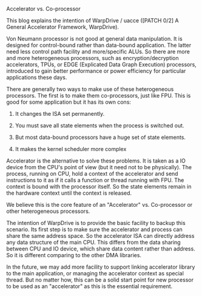    
Accelerator vs. Co-processor

This blog explains the intention of WarpDrive / uacce ([PATCH 0/2] A General
Accelerator Framework, WarpDrive).

Von Neumann processor is not good at general data manipulation. It is designed
for control-bound rather than data-bound application. The latter need less
control path facility and more/specific ALUs. So there are more and more
heterogeneous processors, such as encryption/decryption accelerators, TPUs, or
EDGE (Explicated Data Graph Execution) processors, introduced to gain better
performance or power efficiency for particular applications these days.

There are generally two ways to make use of these heterogeneous processors. The
first is to make them co-processors, just like FPU. This is good for some
application but it has its own cons:

1. It changes the ISA set permanently.

2. You must save all state elements when the process is switched out. 

3. But most data-bound processors have a huge set of state elements. 

4. It makes the kernel scheduler more complex

Accelerator is the alternative to solve these problems. It is taken as a IO
device from the CPU's point of view (but it need not to be physically). The
process, running on CPU, hold a context of the accelerator and send
instructions to it as if it calls a function or thread running with FPU. The
context is bound with the processor itself. So the state elements remain in the
hardware context until the context is released.

We believe this is the core feature of an "Accelerator" vs. Co-processor or
other heterogeneous processors.

The intention of WarpDrive is to provide the basic facility to backup this
scenario. Its first step is to make sure the accelerator and process can share
the same address space. So the accelerator ISA can directly address any data
structure of the main CPU. This differs from the data sharing between CPU and
IO device, which share data content rather than address. So it is different
comparing to the other DMA libraries.

In the future, we may add more facility to support linking accelerator library
to the main application, or managing the accelerator context as special thread.
But no matter how, this can be a solid start point for new processor to be used
as an "accelerator" as this is the essential requirement.
